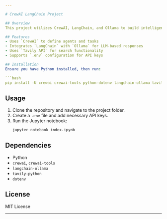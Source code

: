 ```yaml
---

# CrewAI LangChain Project  

## Overview  
This project utilizes CrewAI, LangChain, and Ollama to build intelligent AI agents capable of executing various tasks. The integration includes Tavily API for search capabilities and SerperDevTool for enhanced AI workflows.  

## Features  
- Uses `CrewAI` to define agents and tasks  
- Integrates `LangChain` with `Ollama` for LLM-based responses  
- Uses `Tavily API` for search functionality  
- Supports `.env` configuration for API keys  

## Installation  
Ensure you have Python installed, then run:  

```bash
pip install -U crewai crewai-tools python-dotenv langchain-ollama tavily-python
```

## Usage  
1. Clone the repository and navigate to the project folder.  
2. Create a `.env` file and add necessary API keys.  
3. Run the Jupyter notebook:  
   ```bash
   jupyter notebook index.ipynb
   ```

## Dependencies  
- Python  
- `crewai`, `crewai-tools`  
- `langchain-ollama`  
- `tavily-python`  
- `dotenv`  

## License  
MIT License  

---
```

